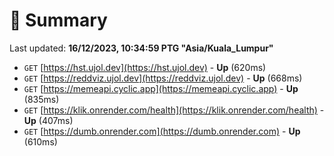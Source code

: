 # 📖 Summary
Last updated: **16/12/2023, 10:34:59 PTG "Asia/Kuala_Lumpur"**

- `GET` [https://hst.ujol.dev](https://hst.ujol.dev) - **Up** (620ms)
- `GET` [https://reddviz.ujol.dev](https://reddviz.ujol.dev) - **Up** (668ms)
- `GET` [https://memeapi.cyclic.app](https://memeapi.cyclic.app) - **Up** (835ms)
- `GET` [https://klik.onrender.com/health](https://klik.onrender.com/health) - **Up** (407ms)
- `GET` [https://dumb.onrender.com](https://dumb.onrender.com) - **Up** (610ms)
